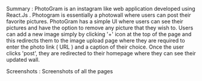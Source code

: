
Summary  : 
PhotoGram is an instagram like web application developed using React.Js . Photogram is essentially a photowall where users can post their favorite pictures. 
PhotoGram has a simple UI where users can see their pictures and have the option to remove any picture that they wish to. 
Users can add a new image simply by clicking '+' icon at the  top of the page and this redirects them to the image upload page where they are required to 
enter the photo link ( URL ) and a caption of their choice. Once the user clicks 'post', they are redirected to their homepage where they can see their updated wall. 


Screenshots : Screenshots of all the pages 
